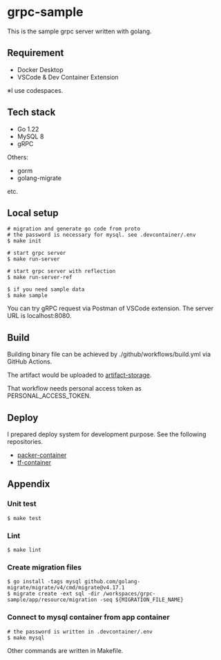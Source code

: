 # grpc-sample

This is the sample grpc server written with golang.

## Requirement
- Docker Desktop
- VSCode & Dev Container Extension

※I use codespaces.

## Tech stack
- Go 1.22
- MySQL 8
- gRPC


Others:
- gorm
- golang-migrate

etc.

## Local setup

```
# migration and generate go code from proto
# the password is necessary for mysql. see .devcontainer/.env
$ make init

# start grpc server
$ make run-server

# start grpc server with reflection
$ make run-server-ref

$ if you need sample data
$ make sample
```

You can try gRPC request via Postman of VSCode extension. The server URL is localhost:8080.

## Build

Building binary file can be achieved by ./github/workflows/build.yml via GitHub Actions.

The artifact would be uploaded to [artifact-storage](https://github.com/takahiroaoki/artifact-storage).

That workflow needs personal access token as PERSONAL_ACCESS_TOKEN.

## Deploy

I prepared deploy system for development purpose. See the following repositories.
- [packer-container](https://github.com/takahiroaoki/packer-container)
- [tf-container](https://github.com/takahiroaoki/tf-container)

## Appendix
### Unit test
```
$ make test
```

### Lint
```
$ make lint
```

### Create migration files
```
$ go install -tags mysql github.com/golang-migrate/migrate/v4/cmd/migrate@v4.17.1
$ migrate create -ext sql -dir /workspaces/grpc-sample/app/resource/migration -seq ${MIGRATION_FILE_NAME}
```

### Connect to mysql container from app container
```
# the password is written in .devcontainer/.env
$ make mysql
```

Other commands are written in Makefile.

